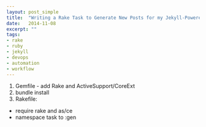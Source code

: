 ```yaml
---
layout: post_simple
title:  "Writing a Rake Task to Generate New Posts for my Jekyll-Powered Blog"
date:   2014-11-08
excerpt: ""
tags:
- rake
- ruby
- jekyll
- devops
- automation
- workflow
---
```


1. Gemfile - add Rake and ActiveSupport/CoreExt
2. bundle install
3. Rakefile:
  - require rake and as/ce
  - namespace task to :gen
